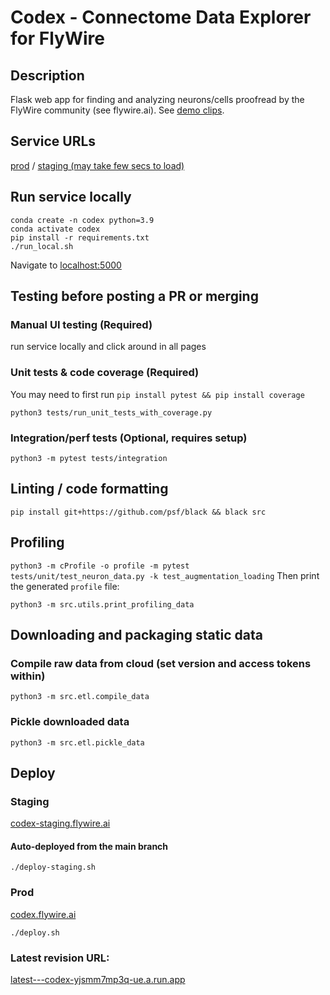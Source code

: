 # Codex - Connectome Data Explorer for FlyWire

## Description
Flask web app for finding and analyzing neurons/cells proofread by the
FlyWire community (see flywire.ai). See [demo clips](https://codex.flywire.ai/demo_clip).

## Service URLs
[prod](https://codex.flywire.ai) / [staging (may take few secs to load)](https://codex-staging.flywire.ai)

## Run service locally
```
conda create -n codex python=3.9
conda activate codex
pip install -r requirements.txt
./run_local.sh
```
Navigate to [localhost:5000](http://localhost:5000)


## Testing before posting a PR or merging
### Manual UI testing (Required)
run service locally and click around in all pages
### Unit tests & code coverage (Required)
You may need to first run `pip install pytest && pip install coverage`

`python3 tests/run_unit_tests_with_coverage.py`
### Integration/perf tests (Optional, requires setup)
`python3 -m pytest tests/integration`


## Linting / code formatting
```
pip install git+https://github.com/psf/black && black src
```

## Profiling
```python3 -m cProfile -o profile -m pytest tests/unit/test_neuron_data.py -k test_augmentation_loading```
Then print the generated `profile` file:
```
python3 -m src.utils.print_profiling_data
```

## Downloading and packaging static data
### Compile raw data from cloud (set version and access tokens within)
```
python3 -m src.etl.compile_data
```
### Pickle downloaded data
```
python3 -m src.etl.pickle_data
```


## Deploy
### Staging
[codex-staging.flywire.ai](https://codex-staging.flywire.ai)
#### Auto-deployed from the main branch
```
./deploy-staging.sh
```
### Prod
[codex.flywire.ai](https://codex.flywire.ai)
```
./deploy.sh
```

### Latest revision URL:
[latest---codex-yjsmm7mp3q-ue.a.run.app](https://latest---codex-yjsmm7mp3q-ue.a.run.app/)
